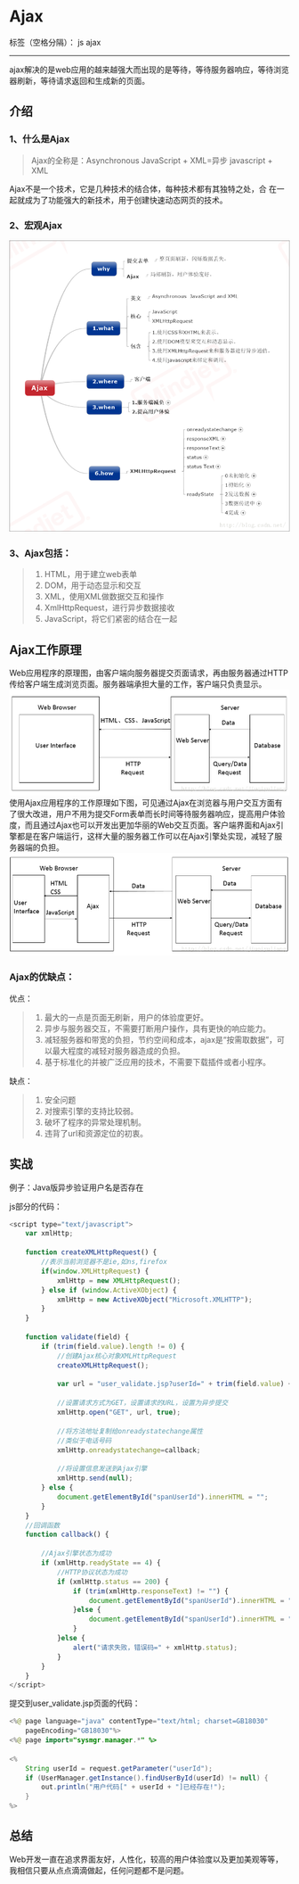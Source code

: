 ﻿# Ajax

标签（空格分隔）： js ajax

---
ajax解决的是web应用的越来越强大而出现的是等待，等待服务器响应，等待浏览器刷新，等待请求返回和生成新的页面。

介绍
---
### 1、什么是Ajax
>Ajax的全称是：Asynchronous  JavaScript  +  XML=异步 javascript + XML

Ajax不是一个技术，它是几种技术的结合体，每种技术都有其独特之处，合
在一起就成为了功能强大的新技术，用于创建快速动态网页的技术。

### 2、宏观Ajax
![宏观Ajax][1]
### 3、Ajax包括：
 >1. HTML，用于建立web表单
 >2. DOM，用于动态显示和交互
 >3. XML，使用XML做数据交互和操作
 >4. XmlHttpRequest，进行异步数据接收
 >5. JavaScript，将它们紧密的结合在一起


Ajax工作原理
---
Web应用程序的原理图，由客户端向服务器提交页面请求，再由服务器通过HTTP传给客户端生成浏览页面。服务器端承担大量的工作，客户端只负责显示。
![传统的Web应用程序原理图][2]
使用Ajax应用程序的工作原理如下图，可见通过Ajax在浏览器与用户交互方面有了很大改进，用户不用为提交Form表单而长时间等待服务器响应，提高用户体验度，而且通过Ajax也可以开发出更加华丽的Web交互页面。客户端界面和Ajax引擎都是在客户端运行，这样大量的服务器工作可以在Ajax引擎处实现，减轻了服务器端的负担。
![使用Ajax的Web应用程序原理图][3]

### Ajax的优缺点：

优点：

 > 1. 最大的一点是页面无刷新，用户的体验度更好。
 > 2. 异步与服务器交互，不需要打断用户操作，具有更快的响应能力。
 > 3. 减轻服务器和带宽的负担，节约空间和成本，ajax是“按需取数据”，可以最大程度的减轻对服务器造成的负担。
 > 4. 基于标准化的并被广泛应用的技术，不需要下载插件或者小程序。

缺点：
>1. 安全问题
>2. 对搜索引擎的支持比较弱。
>3. 破坏了程序的异常处理机制。
>4. 违背了url和资源定位的初衷。

实战
-----
例子：Java版异步验证用户名是否存在

js部分的代码：
``` javascript
<script type="text/javascript">  
    var xmlHttp;  
       
    function createXMLHttpRequest() {  
        //表示当前浏览器不是ie,如ns,firefox  
        if(window.XMLHttpRequest) {  
            xmlHttp = new XMLHttpRequest();  
        } else if (window.ActiveXObject) {  
            xmlHttp = new ActiveXObject("Microsoft.XMLHTTP");  
        }  
    }  
      
    function validate(field) {  
        if (trim(field.value).length != 0) {  
            //创建Ajax核心对象XMLHttpRequest  
            createXMLHttpRequest();  
              
            var url = "user_validate.jsp?userId=" + trim(field.value) + "&time=" + new Date().getTime();  
              
            //设置请求方式为GET，设置请求的URL，设置为异步提交  
            xmlHttp.open("GET", url, true);  
              
            //将方法地址复制给onreadystatechange属性  
            //类似于电话号码  
            xmlHttp.onreadystatechange=callback;  
              
            //将设置信息发送到Ajax引擎  
            xmlHttp.send(null);  
        } else {  
            document.getElementById("spanUserId").innerHTML = "";  
        }     
    }  
    //回调函数  
    function callback() {  
          
        //Ajax引擎状态为成功  
        if (xmlHttp.readyState == 4) {  
            //HTTP协议状态为成功  
            if (xmlHttp.status == 200) {  
                if (trim(xmlHttp.responseText) != "") {  
                    document.getElementById("spanUserId").innerHTML = "<font color='red'>" + xmlHttp.responseText + "</font>"  
                }else {  
                    document.getElementById("spanUserId").innerHTML = "";  
                }  
            }else {  
                alert("请求失败，错误码=" + xmlHttp.status);  
            }  
        }  
    }  
</script>  
```
提交到user_validate.jsp页面的代码：
```java
<%@ page language="java" contentType="text/html; charset=GB18030"  
    pageEncoding="GB18030"%>  
<%@ page import="sysmgr.manager.*" %>  
  
<%  
    String userId = request.getParameter("userId");  
    if (UserManager.getInstance().findUserById(userId) != null) {  
        out.println("用户代码[" + userId + "]已经存在!");  
    }  
%>  
```
总结
---
Web开发一直在追求界面友好，人性化，较高的用户体验度以及更加美观等等，我相信只要从点点滴滴做起，任何问题都不是问题。


  [1]: ./img/宏观Ajax.png
  [2]: ./img/传统Web应用程序.png
  [3]: ./img/使用Ajax的Web应用程序.png